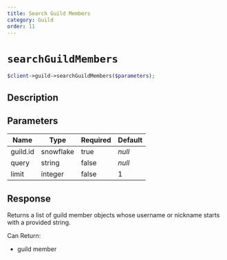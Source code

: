 ```yaml
---
title: Search Guild Members
category: Guild
order: 11
---
```


# `searchGuildMembers`

```php
$client->guild->searchGuildMembers($parameters);
```

## Description



## Parameters


Name | Type | Required | Default
--- | --- | --- | ---
guild.id | snowflake | true | *null*
query | string | false | *null*
limit | integer | false | 1

## Response

Returns a list of guild member objects whose username or nickname starts with a provided string.

Can Return:

* guild member
